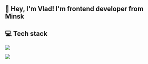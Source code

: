 <h2>👋 Hey, I'm Vlad! I'm frontend developer from Minsk </h2>
<h2>💻 Tech stack</h2>
<p>
    <img src="https://skillicons.dev/icons?i=javascript,react,html,css,typescript" />
</p>
<p>
    <img src="https://skillicons.dev/icons?i=cpp,qt,express,scss,gulp" />
</p>
